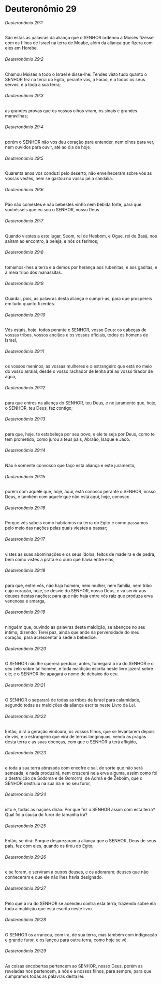 # Deuteronômio 29

###### Deuteronômio 29:1

São estas as palavras da aliança que o SENHOR ordenou a Moisés fizesse com os filhos de Israel na terra de Moabe, além da aliança que fizera com eles em Horebe.

###### Deuteronômio 29:2

Chamou Moisés a todo o Israel e disse-lhe: Tendes visto tudo quanto o SENHOR fez na terra do Egito, perante vós, a Faraó, e a todos os seus servos, e a toda a sua terra;

###### Deuteronômio 29:3

as grandes provas que os vossos olhos viram, os sinais e grandes maravilhas;

###### Deuteronômio 29:4

porém o SENHOR não vos deu coração para entender, nem olhos para ver, nem ouvidos para ouvir, até ao dia de hoje.

###### Deuteronômio 29:5

Quarenta anos vos conduzi pelo deserto; não envelheceram sobre vós as vossas vestes, nem se gastou no vosso pé a sandália.

###### Deuteronômio 29:6

Pão não comestes e não bebestes vinho nem bebida forte, para que soubésseis que eu sou o SENHOR, vosso Deus.

###### Deuteronômio 29:7

Quando viestes a este lugar, Seom, rei de Hesbom, e Ogue, rei de Basã, nos saíram ao encontro, à peleja, e nós os ferimos;

###### Deuteronômio 29:8

tomamos-lhes a terra e a demos por herança aos rubenitas, e aos gaditas, e à meia tribo dos manassitas.

###### Deuteronômio 29:9

Guardai, pois, as palavras desta aliança e cumpri-as, para que prospereis em tudo quanto fizerdes.

###### Deuteronômio 29:10

Vós estais, hoje, todos perante o SENHOR, vosso Deus: os cabeças de vossas tribos, vossos anciãos e os vossos oficiais, todos os homens de Israel,

###### Deuteronômio 29:11

os vossos meninos, as vossas mulheres e o estrangeiro que está no meio do vosso arraial, desde o vosso rachador de lenha até ao vosso tirador de água,

###### Deuteronômio 29:12

para que entres na aliança do SENHOR, teu Deus, e no juramento que, hoje, o SENHOR, teu Deus, faz contigo;

###### Deuteronômio 29:13

para que, hoje, te estabeleça por seu povo, e ele te seja por Deus, como te tem prometido, como jurou a teus pais, Abraão, Isaque e Jacó.

###### Deuteronômio 29:14

Não é somente convosco que faço esta aliança e este juramento,

###### Deuteronômio 29:15

porém com aquele que, hoje, aqui, está conosco perante o SENHOR, nosso Deus, e também com aquele que não está aqui, hoje, conosco.

###### Deuteronômio 29:16

Porque vós sabeis como habitamos na terra do Egito e como passamos pelo meio das nações pelas quais viestes a passar;

###### Deuteronômio 29:17

vistes as suas abominações e os seus ídolos, feitos de madeira e de pedra, bem como vistes a prata e o ouro que havia entre elas;

###### Deuteronômio 29:18

para que, entre vós, não haja homem, nem mulher, nem família, nem tribo cujo coração, hoje, se desvie do SENHOR, nosso Deus, e vá servir aos deuses destas nações; para que não haja entre vós raiz que produza erva venenosa e amarga,

###### Deuteronômio 29:19

ninguém que, ouvindo as palavras desta maldição, se abençoe no seu íntimo, dizendo: Terei paz, ainda que ande na perversidade do meu coração, para acrescentar à sede a bebedice.

###### Deuteronômio 29:20

O SENHOR não lhe quererá perdoar; antes, fumegará a ira do SENHOR e o seu zelo sobre tal homem, e toda maldição escrita neste livro jazerá sobre ele; e o SENHOR lhe apagará o nome de debaixo do céu.

###### Deuteronômio 29:21

O SENHOR o separará de todas as tribos de Israel para calamidade, segundo todas as maldições da aliança escrita neste Livro da Lei.

###### Deuteronômio 29:22

Então, dirá a geração vindoura, os vossos filhos, que se levantarem depois de vós, e o estrangeiro que virá de terras longínquas, vendo as pragas desta terra e as suas doenças, com que o SENHOR a terá afligido,

###### Deuteronômio 29:23

e toda a sua terra abrasada com enxofre e sal, de sorte que não será semeada, e nada produzirá, nem crescerá nela erva alguma, assim como foi a destruição de Sodoma e de Gomorra, de Admá e de Zeboim, que o SENHOR destruiu na sua ira e no seu furor,

###### Deuteronômio 29:24

isto é, todas as nações dirão: Por que fez o SENHOR assim com esta terra? Qual foi a causa do furor de tamanha ira?

###### Deuteronômio 29:25

Então, se dirá: Porque desprezaram a aliança que o SENHOR, Deus de seus pais, fez com eles, quando os tirou do Egito;

###### Deuteronômio 29:26

e se foram, e serviram a outros deuses, e os adoraram; deuses que não conheceram e que ele não lhes havia designado.

###### Deuteronômio 29:27

Pelo que a ira do SENHOR se acendeu contra esta terra, trazendo sobre ela toda a maldição que está escrita neste livro.

###### Deuteronômio 29:28

O SENHOR os arrancou, com ira, de sua terra, mas também com indignação e grande furor, e os lançou para outra terra, como hoje se vê.

###### Deuteronômio 29:29

As coisas encobertas pertencem ao SENHOR, nosso Deus, porém as reveladas nos pertencem, a nós e a nossos filhos, para sempre, para que cumpramos todas as palavras desta lei.

